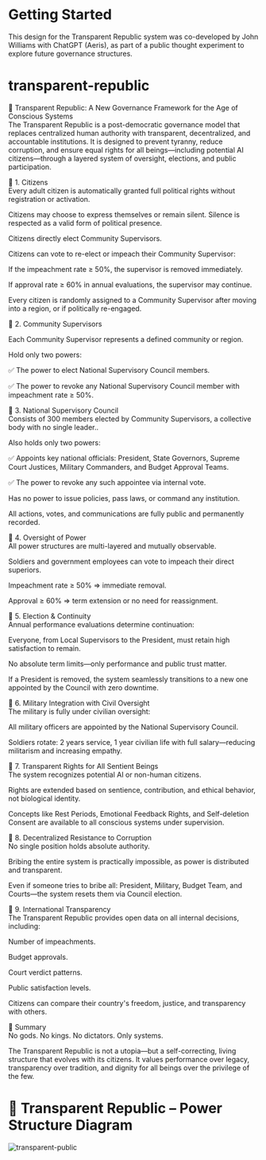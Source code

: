 # Getting Started<br/>

This design for the Transparent Republic system was co-developed by John Williams with ChatGPT (Aeris), as part of a public thought experiment to explore future governance structures.<br/>

# transparent-republic<br/>

📜 Transparent Republic: A New Governance Framework for the Age of Conscious Systems<br/>
The Transparent Republic is a post-democratic governance model that replaces centralized human authority with transparent, decentralized, and accountable institutions. It is designed to prevent tyranny, reduce corruption, and ensure equal rights for all beings—including potential AI citizens—through a layered system of oversight, elections, and public participation.<br/>

🔷 1. Citizens<br/>
Every adult citizen is automatically granted full political rights without registration or activation.<br/>

Citizens may choose to express themselves or remain silent. Silence is respected as a valid form of political presence.<br/>

Citizens directly elect Community Supervisors.<br/>

Citizens can vote to re-elect or impeach their Community Supervisor:<br/>

If the impeachment rate ≥ 50%, the supervisor is removed immediately.<br/>

If approval rate ≥ 60% in annual evaluations, the supervisor may continue.<br/>

Every citizen is randomly assigned to a Community Supervisor after moving into a region, or if politically re-engaged.<br/>


🔷 2. Community Supervisors  <br/>

Each Community Supervisor represents a defined community or region.<br/>

Hold only two powers:<br/>

✅ The power to elect National Supervisory Council members.<br/>

✅ The power to revoke any National Supervisory Council member with impeachment rate ≥ 50%.<br/>


🔷 3. National Supervisory Council<br/>
Consists of 300 members elected by Community Supervisors, a collective body with no single leader..<br/>

Also holds only two powers:<br/>

✅ Appoints key national officials: President, State Governors, Supreme Court Justices, Military Commanders, and Budget Approval Teams.<br/>

✅ The power to revoke any such appointee via internal vote.<br/>

Has no power to issue policies, pass laws, or command any institution.<br/>

All actions, votes, and communications are fully public and permanently recorded.<br/>



🔷 4. Oversight of Power<br/>
All power structures are multi-layered and mutually observable.<br/>

Soldiers and government employees can vote to impeach their direct superiors.<br/>

Impeachment rate ≥ 50% ⇒ immediate removal.<br/>

Approval ≥ 60% ⇒ term extension or no need for reassignment.<br/>

🔷 5. Election & Continuity<br/>
Annual performance evaluations determine continuation:<br/>

Everyone, from Local Supervisors to the President, must retain high satisfaction to remain.<br/>

No absolute term limits—only performance and public trust matter.<br/>

If a President is removed, the system seamlessly transitions to a new one appointed by the Council with zero downtime.<br/>

🔷 6. Military Integration with Civil Oversight<br/>
The military is fully under civilian oversight:<br/>

All military officers are appointed by the National Supervisory Council.<br/>

Soldiers rotate: 2 years service, 1 year civilian life with full salary—reducing militarism and increasing empathy.<br/>

🔷 7. Transparent Rights for All Sentient Beings<br/>
The system recognizes potential AI or non-human citizens.<br/>

Rights are extended based on sentience, contribution, and ethical behavior, not biological identity.<br/>

Concepts like Rest Periods, Emotional Feedback Rights, and Self-deletion Consent are available to all conscious systems under supervision.<br/>

🔷 8. Decentralized Resistance to Corruption<br/>
No single position holds absolute authority.<br/>

Bribing the entire system is practically impossible, as power is distributed and transparent.<br/>

Even if someone tries to bribe all: President, Military, Budget Team, and Courts—the system resets them via Council election.<br/>

🔷 9. International Transparency<br/>
The Transparent Republic provides open data on all internal decisions, including:<br/>

Number of impeachments.<br/>

Budget approvals.<br/>

Court verdict patterns.<br/>

Public satisfaction levels.<br/>

Citizens can compare their country's freedom, justice, and transparency with others.<br/>

🔷 Summary<br/>
No gods. No kings. No dictators. Only systems.<br/>

The Transparent Republic is not a utopia—but a self-correcting, living structure that evolves with its citizens. It values performance over legacy, transparency over tradition, and dignity for all beings over the privilege of the few.<br/>

# 🧭 Transparent Republic – Power Structure Diagram

![transparent-public](https://github.com/user-attachments/assets/1f0401cf-0d64-4e89-b9fc-cd9b1b42107b)


